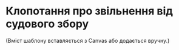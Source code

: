 # Клопотання про звільнення від судового збору

(Вміст шаблону вставляється з Canvas або додається вручну.)